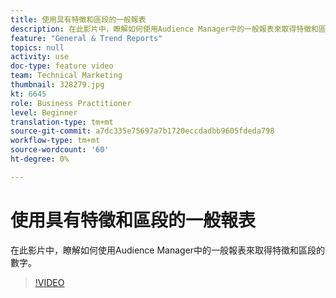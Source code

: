 ```yaml
---
title: 使用具有特徵和區段的一般報表
description: 在此影片中，瞭解如何使用Audience Manager中的一般報表來取得特徵和區段的數字。
feature: "General & Trend Reports"
topics: null
activity: use
doc-type: feature video
team: Technical Marketing
thumbnail: 328279.jpg
kt: 6645
role: Business Practitioner
level: Beginner
translation-type: tm+mt
source-git-commit: a7dc335e75697a7b1720eccdadbb9605fdeda798
workflow-type: tm+mt
source-wordcount: '60'
ht-degree: 0%

---
```



# 使用具有特徵和區段的一般報表

在此影片中，瞭解如何使用Audience Manager中的一般報表來取得特徵和區段的數字。

>[!VIDEO](https://video.tv.adobe.com/v/328279/?quality=12&learn=on)
